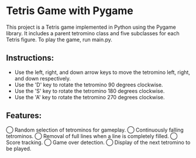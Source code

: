 # Tetris Game with Pygame

This project is a Tetris game implemented in Python using the Pygame library. It includes a parent tetromino class and five subclasses for each Tetris figure. To play the game, run main.py.

## Instructions:
- Use the left, right, and down arrow keys to move the tetromino left, right, and down respectively.
- Use the 'D' key to rotate the tetromino 90 degrees clockwise.
- Use the 'S' key to rotate the tetromino 180 degrees clockwise.
- Use the 'A' key to rotate the tetromino 270 degrees clockwise.

## Features:
◯ Random selection of tetrominos for gameplay.
◯ Continuously falling tetrominos.
◯ Removal of full lines when a line is completely filled.
◯ Score tracking.
◯ Game over detection.
◯ Display of the next tetromino to be played.
